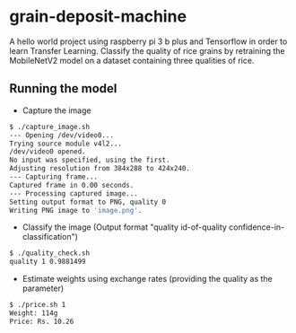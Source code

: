 # grain-deposit-machine
A hello world project using raspberry pi 3 b plus and Tensorflow in order to learn Transfer Learning.
Classify the quality of rice grains by retraining the MobileNetV2 model on a dataset containing three qualities of rice.

## Running the model

* Capture the image
```bash
$ ./capture_image.sh
--- Opening /dev/video0...
Trying source module v4l2...
/dev/video0 opened.
No input was specified, using the first.
Adjusting resolution from 384x288 to 424x240.
--- Capturing frame...
Captured frame in 0.00 seconds.
--- Processing captured image...
Setting output format to PNG, quality 0
Writing PNG image to 'image.png'.
```

* Classify the image (Output format "quality id-of-quality confidence-in-classification")

```bash
$ ./quality_check.sh
quality 1 0.9881499
```

* Estimate weights using exchange rates (providing the quality as the parameter)

```bash
$ ./price.sh 1
Weight: 114g
Price: Rs. 10.26
```
